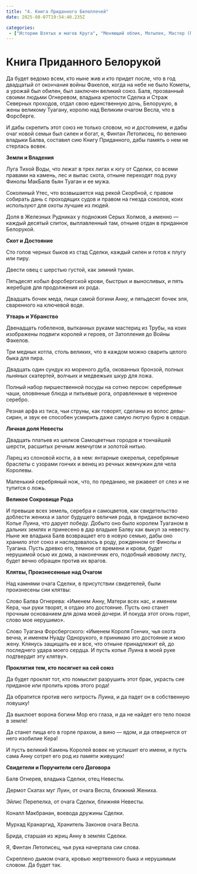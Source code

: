 ```yaml
---
title: "4. Книга Приданного Белоплечей"
date: 2025-08-07T19:54:40.235Z

categories:
 - ["Истории Взятых и магов Круга", "Меняющий облик, Мотылек, Мастер (Потомки Лира)"]
---
```


Книга Приданного Белорукой
==========================

Да будет ведомо всем, кто ныне жив и кто придет после, что в год
двадцатый от окончания войны Факелов, когда на небе не было Кометы, а
урожай был обилен, был заключен великий союз. Балв, прозванный своими
людьми Огнеревом, владыка крепости Сделка и Страж Северных проходов,
отдал свою единственную дочь, Белорукую, в жены великому Туагану, королю
над Великим очагом Весла, что в Форсберге.

И дабы скрепить этот союз не только словом, но и достоянием, и дабы очаг
новой семьи был силен и богат, я, Финтан Летописец, по велению владыки
Балва, составил сию Книгу Приданного, дабы память о нем не стерлась
вовек.

**Земли и Владения**

Луга Тихой Воды, что лежат в трех лигах к югу от Сделки, со всеми
правами на камень, лес и выпас скота, отныне переходят под руку Финолы
МакБалв бьян Туаган и ее мужа.

Соколиный Утес, что возвышается над рекой Скорбной, с правом собирать
дань с проходящих судов и правом на гнезда соколов, коих используют для
охоты лучшие из людей.

Доля в Железных Рудниках у подножия Серых Холмов, а именно — каждый
десятый слиток, выплавленный там, отныне отдан в приданное Белорукой.

**Скот и Достояние**

Сто голов черных быков из стад Сделки, каждый силен и готов к плугу или
пиру.

Двести овец с шерстью густой, как зимний туман.

Пятьдесят кобыл форсбергской крови, быстрых и выносливых, и пять
жеребцов для продолжения их рода.

Двадцать бочек меда, пищи самой богини Анну, и пятьдесят бочек эля,
сваренного на ключевой воде.

**Утварь и Убранство**

Двенадцать гобеленов, вытканных руками мастериц из Трубы, на коих
изображены подвиги королей и героев, от Затопления до Войны Факелов.

Три медных котла, столь великих, что в каждом можно сварить целого быка
для пира.

Двадцать один сундук из мореного дуба, окованных бронзой, полных льняных
скатертей, волчьих и медвежьих шкур для ложа.

Полный набор пиршественной посуды на сотню персон: серебряные чаши,
оловянные блюда и питьевые рога, оправленные в черненое серебро.

Резная арфа из тиса, чьи струны, как говорят, сделаны из волос
девы-сирин, и звук ее способен усмирить даже самую лютую бурю в сердце.

**Личная доля Невесты**

Двадцать платьев из шелков Самоцветных городов и тончайшей шерсти,
расшитых речным жемчугом и золотой нитью.

Ларец из слоновой кости, а в нем: янтарные ожерелья, серебряные браслеты
с узорами гончих и венец из речных жемчужин для чела Королевы.

Маленький серебряный нож, что, по преданию, не ржавеет от слез и не
тупится о ложь.

**Великое Сокровище Рода**

И превыше всех земель, серебра и самоцветов, как свидетельство доблести
жениха и залог будущего величия рода, в приданое включено Копье Луина,
что дарует победу. Добыто оно было королем Туаганом в дальних землях и
принесено в дар владыке Балву как выкуп за невесту. Ныне же владыка Балв
возвращает его в новую семью, дабы оно хранило этот союз и наследовалось
в роду, рожденном от Финолы и Туагана. Пусть древко его, темное от
времени и крови, будет нерушимой осью их дома, а наконечник его,
подобный ивовому листу, будет вечно обращен против их врагов.

**Клятвы, Произнесенные над Очагом**

Над камнями очага Сделки, в присутствии свидетелей, были произнесены сии
клятвы:

Слово Балва Огнерева: «Именем Анну, Матери всех нас, и именем Кера, чьи
руки творят, я отдаю это достояние. Пусть оно станет прочным основанием
для дома моей дочери. И покуда этот огонь горит, слово мое нерушимо».

Слово Туагана Форсбергского: «Именем Короля Гончих, чья охота вечна, и
именем Нуаду Однорукого, я принимаю это достояние и мою жену. Клянусь
защищать ее и все, что отныне принадлежит ей, до последнего удара моего
сердца. И пусть копье Луина в моей руке подтвердит эту клятву».

**Проклятия тем, кто посягнет на сей союз**

Да будет проклят тот, кто помыслит разрушить этот брак, украсть сие
приданое или пролить кровь этого рода!

Да обратится против него хитрость Луина, и да падет он в собственную
ловушку!

Да выклюет ворона богини Мор его глаза, и да не найдет его тело покоя в
земле!

Да станет пища его в горле прахом, а вино — ядом, и да отвернется от
него изобилие Кера!

И пусть великий Камень Королей вовек не услышит его имени, и пусть сама
Анну сотрет его род из памяти живущих!

**Свидетели и Поручители сего Договора**

Балв Огнерев, владыка Сделки, отец Невесты.

Дермот Скатах муг Луин, от очага Весла, ближний Жениха.

Эйлис Перепелка, от очага Сделки, ближняя Невесты.

Коналл Макбранан, воевода дружины Сделки.

Мурхад Кранаргид, Хранитель Законов очага Весла.

Брида, старшая из жриц Анну в землях Сделки.

Я, Финтан Летописец, чья рука начертала сии слова.

Скреплено дымом очага, кровью жертвенного быка и нерушимым словом. Да
будет так.
